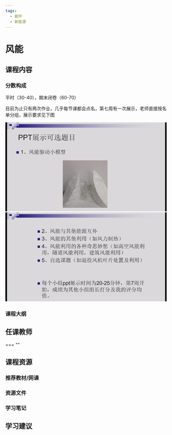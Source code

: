 ```yaml
---
tags:
  - 能环
  - 新能源
---
```


# 风能

## 课程内容

### 分数构成

平时（30-40），期末闭卷（60-70）

目前为止只有两次作业，几乎每节课都会点名，第七周有一次展示，老师直接按名单分组，展示要求见下图

![1](./风能/image1.png) 
![2](./风能/image2.png)


### 课程大纲


## 任课教师

=== ""

## 课程资源

### 推荐教材/网课

### 资源文件


### 学习笔记

## 学习建议










